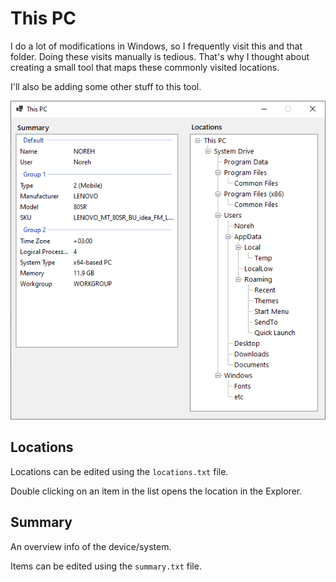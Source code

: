 # This PC

I do a lot of modifications in Windows, so I frequently visit this and that folder. Doing these visits manually is tedious. That's why I thought about creating a small tool that maps these commonly visited locations.

I'll also be adding some other stuff to this tool.

![screenshot of the tool](screenshot.png)

## Locations

Locations can be edited using the `locations.txt` file.

Double clicking on an item in the list opens the location in the Explorer.

## Summary

An overview info of the device/system.

Items can be edited using the `summary.txt` file.

